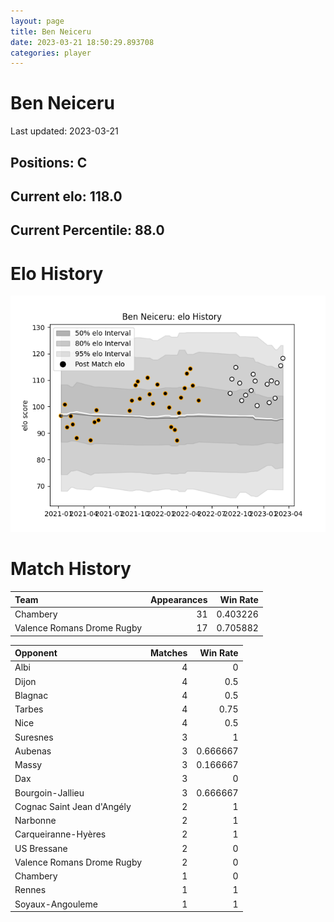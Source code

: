 ```yaml
---  
layout: page  
title: Ben Neiceru  
date: 2023-03-21 18:50:29.893708  
categories: player  
---
```

# Ben Neiceru


Last updated: 2023-03-21
## Positions: C

## Current elo: 118.0

## Current Percentile: 88.0

# Elo History


![elo history](history_BenNeiceru.png)
# Match History


| Team                       |   Appearances |   Win Rate |
|:---------------------------|--------------:|-----------:|
| Chambery                   |            31 |   0.403226 |
| Valence Romans Drome Rugby |            17 |   0.705882 |

| Opponent                   |   Matches |   Win Rate |
|:---------------------------|----------:|-----------:|
| Albi                       |         4 |   0        |
| Dijon                      |         4 |   0.5      |
| Blagnac                    |         4 |   0.5      |
| Tarbes                     |         4 |   0.75     |
| Nice                       |         4 |   0.5      |
| Suresnes                   |         3 |   1        |
| Aubenas                    |         3 |   0.666667 |
| Massy                      |         3 |   0.166667 |
| Dax                        |         3 |   0        |
| Bourgoin-Jallieu           |         3 |   0.666667 |
| Cognac Saint Jean d'Angély |         2 |   1        |
| Narbonne                   |         2 |   1        |
| Carqueiranne-Hyères        |         2 |   1        |
| US Bressane                |         2 |   0        |
| Valence Romans Drome Rugby |         2 |   0        |
| Chambery                   |         1 |   0        |
| Rennes                     |         1 |   1        |
| Soyaux-Angouleme           |         1 |   1        |